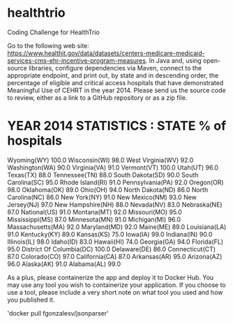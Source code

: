 # healthtrio
Coding Challenge for HealthTrio

Go to the following web site: https://www.healthit.gov/data/datasets/centers-medicare-medicaid-services-cms-ehr-incentive-program-measures. 
In Java and, using open-source libraries, configure dependencies via Maven, connect to the appropriate endpoint, and print out, by state and 
in descending order, the percentage of eligible and critical access hospitals that have demonstrated Meaningful Use of CEHRT in the year 2014. 
Please send us the source code to review, either as a link to a GitHub repository or as a zip file.

YEAR 2014 STATISTICS :
STATE                     % of hospitals
=========================================
Wyoming(WY)                 100.0
Wisconsin(WI)               98.0
West Virginia(WV)           92.0
Washington(WA)              90.0
Virginia(VA)                91.0
Vermont(VT)                 100.0
Utah(UT)                    96.0
Texas(TX)                   88.0
Tennessee(TN)               88.0
South Dakota(SD)            90.0
South Carolina(SC)          95.0
Rhode Island(RI)            91.0
Pennsylvania(PA)            92.0
Oregon(OR)                  98.0
Oklahoma(OK)                89.0
Ohio(OH)                    94.0
North Dakota(ND)            86.0
North Carolina(NC)          86.0
New York(NY)                91.0
New Mexico(NM)              93.0
New Jersey(NJ)              97.0
New Hampshire(NH)           88.0
Nevada(NV)                  83.0
Nebraska(NE)                87.0
National(US)                91.0
Montana(MT)                 92.0
Missouri(MO)                95.0
Mississippi(MS)             87.0
Minnesota(MN)               91.0
Michigan(MI)                96.0
Massachusetts(MA)           92.0
Maryland(MD)                92.0
Maine(ME)                   89.0
Louisiana(LA)               91.0
Kentucky(KY)                89.0
Kansas(KS)                  75.0
Iowa(IA)                    99.0
Indiana(IN)                 90.0
Illinois(IL)                98.0
Idaho(ID)                   83.0
Hawaii(HI)                  74.0
Georgia(GA)                 94.0
Florida(FL)                 95.0
District Of Columbia(DC)    100.0
Delaware(DE)                86.0
Connecticut(CT)             87.0
Colorado(CO)                97.0
California(CA)              87.0
Arkansas(AR)                95.0
Arizona(AZ)                 96.0
Alaska(AK)                  91.0
Alabama(AL)                 99.0

As a plus, please containerize the app and deploy it to Docker Hub. You may use any tool you wish to containerize your application. 
If you choose to use a tool, please include a very short note on what tool you used and how you published it.

'docker pull fgonzalesv/jsonparser'
